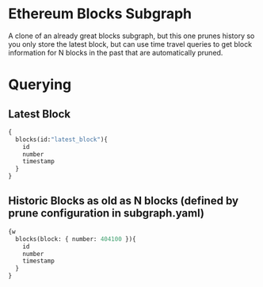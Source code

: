 # Ethereum Blocks Subgraph

A clone of an already great blocks subgraph, but this one prunes history so you only store the latest block, but can use time travel queries to get block information for N blocks in the past that are automatically pruned.

# Querying

## Latest Block
```graphql
{
  blocks(id:"latest_block"){
    id
    number
    timestamp
  }
}
```

## Historic Blocks as old as N blocks (defined by prune configuration in subgraph.yaml)

```graphql
{w
  blocks(block: { number: 404100 }){
    id
    number
    timestamp
  }
}
```
